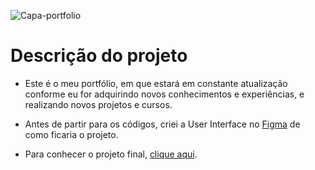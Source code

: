 ![Capa-portfolio](https://user-images.githubusercontent.com/81364355/187260979-f0c64272-c361-48c2-bc27-07472a3bcd80.jpg)

# Descrição do projeto

- Este é o meu portfólio, em que estará em constante atualização conforme eu for adquirindo novos conhecimentos e experiências, e realizando novos projetos e cursos.

- Antes de partir para os códigos, criei a User Interface no [Figma](https://www.figma.com/file/wDZiDjzwjoWwd1pVtiOhhk/Portf%C3%B3lio?node-id=0%3A1) de como ficaria o projeto. 

- Para conhecer o projeto final, [clique aqui](https://wilsonsdr.github.io/portfolio/).



